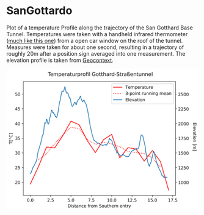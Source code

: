 # SanGottardo
Plot of a temperature Profile along the trajectory of the San Gotthard Base Tunnel. 
Temperatures were taken with a handheld infrared thermometer ([much like this one](https://www.amazon.com/Infrared-Thermometer-Non-Contact-Digital-Temperature/dp/B07V26XHCG/ref=sr_1_1?keywords=radiation+thermometer&qid=1575117181&sr=8-1)) from a open car window on the roof of the tunnel. Measures were taken for about one second, resulting in a trajectory of roughly 20m after a position sign averaged into one measurement. The elevation profile is taken from [Geocontext](http://www.geocontext.org/publ/2010/04/profiler/en/).

![profile](https://github.com/suessspeise/SanGottardo/blob/master/profil.png)
